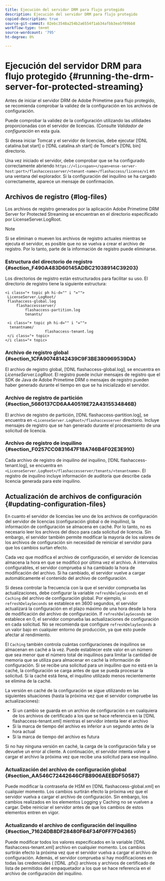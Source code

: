 ```yaml
---
title: Ejecución del servidor DRM para flujo protegido
description: Ejecución del servidor DRM para flujo protegido
copied-description: true
source-git-commit: 02ebc3548a254b2a6554f1ab34afbb3ea5f09bb8
workflow-type: tm+mt
source-wordcount: '795'
ht-degree: 0%

---
```


# Ejecución del servidor DRM para flujo protegido {#running-the-drm-server-for-protected-streaming}

Antes de iniciar el servidor DRM de Adobe Primetime para flujo protegido, se recomienda comprobar la validez de la configuración en los archivos de configuración.

Puede comprobar la validez de la configuración utilizando las utilidades proporcionadas con el servidor de licencias. (Consulte *Validador de configuración* en esta guía.

Si desea iniciar Tomcat y el servidor de licencias, debe ejecutar [!DNL catalina.bat start] o [!DNL catalina.sh start] de Tomcat&#39;s [!DNL bin] directorio.

Una vez iniciado el servidor, debe comprobar que se ha configurado correctamente abriendo `https://<lic<span></span>ense-server-host:port>/flashaccessserver/<tenant-name>/flashaccess/license/v1` en una ventana del explorador. Si la configuración del inquilino se ha cargado correctamente, aparece un mensaje de confirmación.

## Archivos de registro {#log-files}

Los archivos de registro generados por la aplicación Adobe Primetime DRM Server for Protected Streaming se encuentran en el directorio especificado por LicenseServer.LogRoot.

>[!NOTE]
>
>Si se eliminan o mueven los archivos de registro actuales mientras se ejecuta el servidor, es posible que no se vuelva a crear el archivo de registro. Por lo tanto, parte de la información de registro puede eliminarse.

### Estructura del directorio de registro {#section_F490A483D60145ADBC21038914C39203}

Los directorios de registro están estructurados para facilitar su uso. El directorio de registro tiene la siguiente estructura:

```
<i class="+ topic ph hi-d="" i "="">
 LicenseServer.LogRoot/ 
 flashaccess-global.log 
     flashaccessserver/ 
         flashaccess-partition.log 
         tenants/ 
             
 <i class="+ topic ph hi-d="" i "="">
  tenantname/ 
                  flashaccess-tenant.log
 </i class="+ topic>
</i class="+ topic>
```

### Archivo de registro global {#section_1CFA90748142439C9F3BE380969539DA}

El archivo de registro global, [!DNL flashaccess-global.log], se encuentra en *LicenseServer.LogRoot*. El registro puede incluir mensajes de registro que el SDK de Java de Adobe Primetime DRM o mensajes de registro pueden haber generado durante el tiempo en que se ha inicializado el servidor.

### Archivo de registro de partición {#section_5660137CD6AA40519E72A4315534846B}

El archivo de registro de partición, [!DNL flashaccess-partition.log], se encuentra en `<LicenseServer.LogRoot>/flashaccesserver` directorio. Incluye mensajes de registro que se han generado durante el procesamiento de una solicitud de licencia.

### Archivo de registro de inquilino {#section_F0257CC0831647F18A746B4F02E3E910}

Cada archivo de registro de inquilino del inquilino, [!DNL flashaccess-tenant.log], se encuentra en `<LicenseServer.LogRoot>/flashaccesserver/tenants/<tenantname>`. El registro de inquilino incluye información de auditoría que describe cada licencia generada para este inquilino.

## Actualización de archivos de configuración {#updating-configuration-files}

En cuanto el servidor de licencias lee uno de los archivos de configuración del servidor de licencias (configuración global o de inquilino), la información de configuración se almacena en caché. Por lo tanto, no es necesario leer los archivos del disco para cada solicitud de licencia. Sin embargo, el servidor también permite modificar la mayoría de los valores de los archivos de configuración sin necesidad de reiniciar el servidor para que los cambios surtan efecto.

Cada vez que modifica el archivo de configuración, el servidor de licencias almacena la hora en que se modificó por última vez el archivo. A intervalos configurables, el servidor comprueba si ha cambiado la hora de modificación del archivo. Si ha cambiado, el servidor vuelve a cargar automáticamente el contenido del archivo de configuración.

Si desea controlar la frecuencia con la que el servidor comprueba las actualizaciones, debe configurar la variable `refreshDelaySeconds` en el `Caching` del archivo de configuración global. Por ejemplo, si `refreshDelaySeconds` se establece en 3600 segundos, el servidor actualizará la configuración en el plazo máximo de una hora desde la hora de modificación del archivo de configuración. If `refreshDelaySeconds` se establece en 0, el servidor comprueba las actualizaciones de configuración en cada solicitud. No se recomienda que configure `refreshDelaySeconds` a un valor bajo en cualquier entorno de producción, ya que esto puede afectar al rendimiento.

El `Caching` también controla cuántas configuraciones de inquilinos se almacenan en caché a la vez. Puede establecer este valor en un número que sea menor que el número total de inquilinos para limitar la cantidad de memoria que se utiliza para almacenar en caché la información de configuración. Si se recibe una solicitud para un inquilino que no está en la caché, la configuración se carga antes de que se pueda procesar la solicitud. Si la caché está llena, el inquilino utilizado menos recientemente se elimina de la caché.

La versión en caché de la configuración se sigue utilizando en las siguientes situaciones (hasta la próxima vez que el servidor compruebe las actualizaciones):

* Si un cambio se guarda en un archivo de configuración o en cualquiera de los archivos de certificado a los que se hace referencia en la [!DNL flashaccess-tenant.xml] mientras el servidor intenta leer el archivo
* Si la marca de tiempo del archivo es inferior a un segundo antes de la hora actual
* Si la marca de tiempo del archivo es futura

Si no hay ninguna versión en caché, la carga de la configuración falla y se devuelve un error al cliente. A continuación, el servidor intenta volver a cargar el archivo la próxima vez que recibe una solicitud para ese inquilino.

### Actualización del archivo de configuración global {#section_AA546C72442646CFB8906AEEBDF50587}

Puede modificar la contraseña de HSM en [!DNL flashaccess-global.xml] en cualquier momento. Los cambios surtirán efecto la próxima vez que el servidor vuelva a cargar el archivo de configuración. Sin embargo, los cambios realizados en los elementos Logging y Caching no se vuelven a cargar. Debe reiniciar el servidor antes de que los cambios de estos elementos entren en vigor.

### Actualizando el archivo de configuración del inquilino {#section_71624DB8DF28480F84F34F0FF7FD4365}

Puede modificar todos los valores especificados en la variable [!DNL flashaccess-tenant.xml] archivo en cualquier momento. Los cambios surtirán efecto la próxima vez que el servidor vuelva a cargar el archivo de configuración. Además, el servidor comprueba si hay modificaciones en todas las credenciales ( [!DNL .pfx]) archivos y archivos de certificado de lista de permitidos del empaquetador a los que se hace referencia en el archivo de configuración del inquilino.
